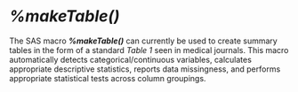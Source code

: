 # _%makeTable()_

The SAS macro **_%makeTable()_** can currently be used to create summary tables in the form of a standard *Table 1* seen in medical journals. This macro automatically detects categorical/continuous variables, calculates appropriate descriptive statistics, reports data missingness, and performs appropriate statistical tests across column groupings. 
